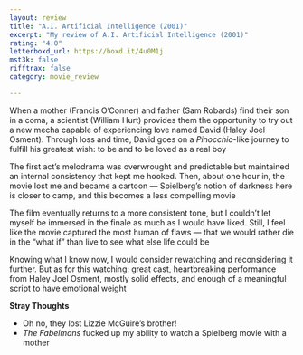 ```yaml
---
layout: review
title: "A.I. Artificial Intelligence (2001)"
excerpt: "My review of A.I. Artificial Intelligence (2001)"
rating: "4.0"
letterboxd_url: https://boxd.it/4u0M1j
mst3k: false
rifftrax: false
category: movie_review

---
```


When a mother (Francis O’Conner) and father (Sam Robards) find their son in a coma, a scientist (William Hurt) provides them the opportunity to try out a new mecha capable of experiencing love named David (Haley Joel Osment). Through loss and time, David goes on a <i>Pinocchio</i>-like journey to fulfill his greatest wish: to be and to be loved as a real boy

The first act’s melodrama was overwrought and predictable but maintained an internal consistency that kept me hooked. Then, about one hour in, the movie lost me and became a cartoon — Spielberg’s notion of darkness here is closer to camp, and this becomes a less compelling movie

The film eventually returns to a more consistent tone, but I couldn’t let myself be immersed in the finale as much as I would have liked. Still, I feel like the movie captured the most human of flaws — that we would rather die in the “what if” than live to see what else life could be

Knowing what I know now, I would consider rewatching and reconsidering it further. But as for this watching: great cast, heartbreaking performance from Haley Joel Osment, mostly solid effects, and enough of a meaningful script to have emotional weight

<b>Stray Thoughts</b>
* Oh no, they lost Lizzie McGuire’s brother!
* <i>The Fabelmans</i> fucked up my ability to watch a Spielberg movie with a mother